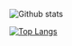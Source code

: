 ![Github stats](https://github-readme-stats.vercel.app/api?username=Victxrlarixs)

[![Top Langs](https://github-readme-stats.vercel.app/api/top-langs/?username=victxrlarixs&theme=buefy&layout=compact)](https://github.com/victxrlarixs/github-readme-stats)

